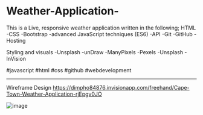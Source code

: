 # Weather-Application-
This is a Live, responsive weather application written in the following; HTML 
-CSS
-Bootstrap
-advanced JavaScript techniques (ES6)
-API
-Git
-GitHub 
-Hosting

Styling and visuals
-Unsplash
-unDraw
-ManyPixels
-Pexels
-Unsplash
-InVision

#javascript #html #css #github #webdevelopment
****

Wireframe Design
https://dimpho84876.invisionapp.com/freehand/Cape-Town-Weather-Application-rjEpgv0JO

![image](https://github.com/Dimpho-Mokoena/Weather-Application-/assets/130166726/307d849f-aaeb-4d70-922e-92496602e177)
